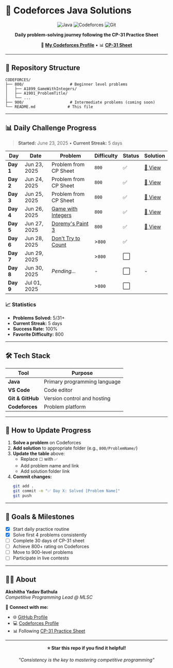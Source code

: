 # 🚀 Codeforces Java Solutions

<div align="center">

![Java](https://img.shields.io/badge/Java-ED8B00?style=for-the-badge&logo=java&logoColor=white)
![Codeforces](https://img.shields.io/badge/Codeforces-1F8ACB?style=for-the-badge&logo=codeforces&logoColor=white)
![Git](https://img.shields.io/badge/Git-F05032?style=for-the-badge&logo=git&logoColor=white)

**Daily problem-solving journey following the CP-31 Practice Sheet**

🔗 **[My Codeforces Profile](https://codeforces.com/profile/Akshithayadav-b)** • 📊 **[CP-31 Sheet](https://docs.google.com/spreadsheets/d/1Ds8kMQzHQ0ZL7UirGRSmaHCGXtGm9c_0/edit#gid=1059946245)**

</div>

---

## 📁 Repository Structure

```
CODEFORCES/
├── 800/                    # Beginner level problems
│   ├── A1899_GameWithIntegers/
│   ├── A1901_ProblemTitle/
│   └── ...
├── 900/                    # Intermediate problems (coming soon)
└── README.md              # This file
```

---

## 📊 Daily Challenge Progress

> **Started:** June 23, 2025 • **Current Streak:** 5 days

<table>
<thead>
<tr>
<th>Day</th>
<th>Date</th>
<th>Problem</th>
<th>Difficulty</th>
<th>Status</th>
<th>Solution</th>
</tr>
</thead>
<tbody>
<tr>
<td><strong>Day 1</strong></td>
<td>Jun 23, 2025</td>
<td>Problem from CP Sheet</td>
<td><code>800</code></td>
<td>✅</td>
<td><a href="./800/">📁 View</a></td>
</tr>
<tr>
<td><strong>Day 2</strong></td>
<td>Jun 24, 2025</td>
<td>Problem from CP Sheet</td>
<td><code>800</code></td>
<td>✅</td>
<td><a href="./800/">📁 View</a></td>
</tr>
<tr>
<td><strong>Day 3</strong></td>
<td>Jun 25, 2025</td>
<td>Problem from CP Sheet</td>
<td><code>800</code></td>
<td>✅</td>
<td><a href="./800/">📁 View</a></td>
</tr>
<tr>
<td><strong>Day 4</strong></td>
<td>Jun 26, 2025</td>
<td><a href="https://codeforces.com/problemset/problem/1899/A">Game with Integers</a></td>
<td><code>800</code></td>
<td>✅</td>
<td><a href="./800/A1899_GameWithIntegers/">📁 View</a></td>
</tr>
<tr>
<td><strong>Day 5</strong></td>
<td>Jun 27, 2025</td> 
<td><a href="https://codeforces.com/problemset/problem/1890/A">Doremy's Paint 3</a></td>
<td><code>800</code></td>
<td>✅</td>
<td><a href="https://github.com/AkshithaYadav-Bathula/CODEFORCES/blob/main/800/Doremy's%20Paint/DoremyPaint3.java/">📁 View</td>

</tr>
  
<tr>
<td><strong>Day 6</strong></td>
<td>Jun 28, 2025</td>
<td><a href="https://codeforces.com/problemset/problem/1881/A">Don't Try to Count</a></td>
<td>><code>800</td>
<td>✅</td>
<td><a href=" https://github.com/AkshithaYadav-Bathula/CODEFORCES/blob/main/800/CP31_Q7/Main.java"></td>
</tr>

<tr>
<td><strong>Day 7</strong></td>
<td>Jun 29, 2025</td>
<td><a href=""></td>
<td>><code>800</td>
<td>⬜</td>
<td><a href=""></td>
</tr>

<tr>
<td><strong>Day 8</strong></td>
<td>Jun 30, 2025</td>
<td><em>Pending...</em></td>
<td>-</td>
<td>⬜</td>
<td>-</td>
</tr>

<tr>
<td><strong>Day 9</strong></td>
<td>Jul 01, 2025</td>
<td><a href=""></td>
<td>><code>800</td>
<td>⬜</td>
<td><a href=""></td>
</tr>
</tbody>
</table>

### 📈 Statistics

- **Problems Solved:** 5/31+ 
- **Current Streak:** 5 days
- **Success Rate:** 100%
- **Favorite Difficulty:** 800

---

## 🛠️ Tech Stack

<div align="center">

| Tool | Purpose |
|------|---------|
| **Java** | Primary programming language |
| **VS Code** | Code editor |
| **Git & GitHub** | Version control and hosting |
| **Codeforces** | Problem platform |

</div>

---

## 📝 How to Update Progress

1. **Solve a problem** on Codeforces
2. **Add solution** to appropriate folder (e.g., `800/ProblemName/`)
3. **Update the table** above:
   - Replace `⬜` with `✅`
   - Add problem name and link
   - Add solution folder link
4. **Commit changes:**
   ```bash
   git add .
   git commit -m "✅ Day X: Solved [Problem Name]"
   git push
   ```

---

## 🎯 Goals & Milestones

- [x] Start daily practice routine
- [x] Solve first 4 problems consistently
- [ ] Complete 30 days of CP-31 sheet
- [ ] Achieve 800+ rating on Codeforces
- [ ] Move to 900-level problems
- [ ] Participate in live contests

---

## 👩‍💻 About

**Akshitha Yadav Bathula**  
*Competitive Programming Lead @ MLSC*

🔗 **Connect with me:**
- 🌐 [GitHub Profile](https://github.com/AkshithaYadav-Bathula)
- 💻 [Codeforces Profile](https://codeforces.com/profile/Akshithayadav-b)
- 📊 Following [CP-31 Practice Sheet](https://docs.google.com/spreadsheets/d/1Ds8kMQzHQ0ZL7UirGRSmaHCGXtGm9c_0/edit#gid=1059946245)

---

<div align="center">

**⭐ Star this repo if you find it helpful!**

*"Consistency is the key to mastering competitive programming"*

</div>
